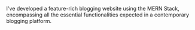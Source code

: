 I've developed a feature-rich blogging website using the MERN Stack, encompassing all the essential functionalities expected in a contemporary blogging platform.
